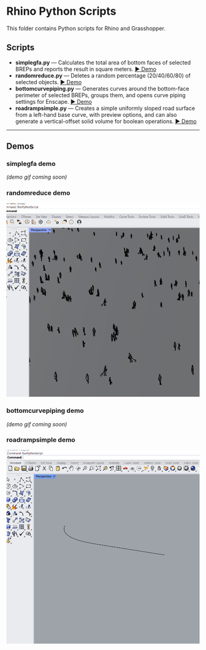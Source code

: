 # Rhino Python Scripts

This folder contains Python scripts for Rhino and Grasshopper.

## Scripts

- **simplegfa.py** — Calculates the total area of bottom faces of selected BREPs and reports the result in square meters. [▶ Demo](#simplegfa-demo)
- **randomreduce.py** — Deletes a random percentage (20/40/60/80) of selected objects. [▶ Demo](#randomreduce-demo)
- **bottomcurvepiping.py** — Generates curves around the bottom-face perimeter of selected BREPs, groups them, and opens curve piping settings for Enscape. [▶ Demo](#bottomcurvepiping-demo)
- **roadrampsimple.py** — Creates a simple uniformly sloped road surface from a left-hand base curve, with preview options, and can also generate a vertical-offset solid volume for boolean operations. [▶ Demo](#roadrampsimple-demo)

---

## Demos

### simplegfa demo
*(demo gif coming soon)*

### randomreduce demo
![randomreduce demo](../../assets/randomreduce.gif)

### bottomcurvepiping demo
*(demo gif coming soon)*

### roadrampsimple demo
![roadrampsimple demo](../../assets/roadrampsimple.gif)